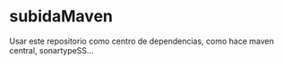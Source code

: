# subidaMaven
Usar este repositorio como centro de dependencias, como hace maven central, sonartypeSS...
